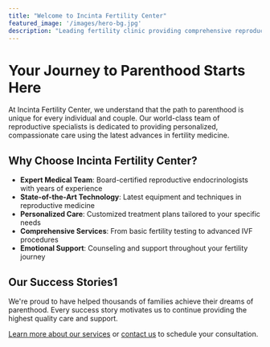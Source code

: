 ```yaml
---
title: "Welcome to Incinta Fertility Center"
featured_image: '/images/hero-bg.jpg'
description: "Leading fertility clinic providing comprehensive reproductive health services. Your journey to parenthood starts here."
---
```


# Your Journey to Parenthood Starts Here

At Incinta Fertility Center, we understand that the path to parenthood is unique for every individual and couple. Our world-class team of reproductive specialists is dedicated to providing personalized, compassionate care using the latest advances in fertility medicine.

## Why Choose Incinta Fertility Center?

- **Expert Medical Team**: Board-certified reproductive endocrinologists with years of experience
- **State-of-the-Art Technology**: Latest equipment and techniques in reproductive medicine
- **Personalized Care**: Customized treatment plans tailored to your specific needs
- **Comprehensive Services**: From basic fertility testing to advanced IVF procedures
- **Emotional Support**: Counseling and support throughout your fertility journey

## Our Success Stories1

We're proud to have helped thousands of families achieve their dreams of parenthood. Every success story motivates us to continue providing the highest quality care and support.

[Learn more about our services](/services/) or [contact us](/contact/) to schedule your consultation.
